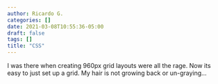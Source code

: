 ```yaml
---
author: Ricardo G.
categories: []
date: 2021-03-08T10:55:36-05:00
draft: false
tags: []
title: "CSS"
---
```

I was there when creating 960px grid layouts were all the rage. Now its easy to just set up a grid. My hair is not growing back or un-graying...
